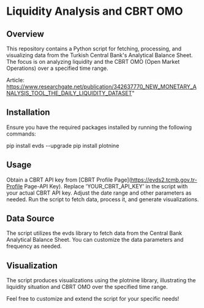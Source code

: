 
# Liquidity Analysis and CBRT OMO

## Overview

This repository contains a Python script for fetching, processing, and visualizing data from the Turkish Central Bank's Analytical Balance Sheet. The focus is on analyzing liquidity and the CBRT OMO (Open Market Operations) over a specified time range.

Article: https://www.researchgate.net/publication/342637770_NEW_MONETARY_ANALYSIS_TOOL_THE_DAILY_LIQUIDITY_DATASET"

## Installation

Ensure you have the required packages installed by running the following commands:

pip install evds --upgrade
pip install plotnine


## Usage

Obtain a CBRT API key from [CBRT Profile Page](https://evds2.tcmb.gov.tr-Profile Page-API Key).
Replace 'YOUR_CBRT_API_KEY' in the script with your actual CBRT API key.
Adjust the date range and other parameters as needed.
Run the script to fetch data, process it, and generate visualizations.

## Data Source
The script utilizes the evds library to fetch data from the Central Bank Analytical Balance Sheet. You can customize the data parameters and frequency as needed.

## Visualization
The script produces visualizations using the plotnine library, illustrating the liquidity situation and CBRT OMO over the specified time range.


Feel free to customize and extend the script for your specific needs!
